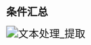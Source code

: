 # 条件汇总

<img src="https://img.alicdn.com/imgextra/i3/533062069/O1CN01nqjSzl1R9eAoWCALi_!!533062069.gif" alt="文本处理_提取" style="zoom:200%;" />
